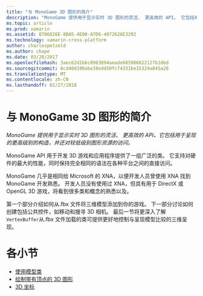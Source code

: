 ```yaml
---
title: "与 MonoGame 3D 图形的简介"
description: "MonoGame 提供用于显示实时 3D 图形的灵活、 更高效的 API。 它包括用于呈现的更高级别的构造，并还对较低级别图形资源的访问。"
ms.topic: article
ms.prod: xamarin
ms.assetid: 8706826E-8BA5-4E00-A7D6-4072626E3292
ms.technology: xamarin-cross-platform
author: charlespetzold
ms.author: chape
ms.date: 03/28/2017
ms.openlocfilehash: 3aec62d1b6c0963094aeade685906822127b1dbd
ms.sourcegitcommit: 6cd40d190abe38edd50fc74331be15324a845a28
ms.translationtype: MT
ms.contentlocale: zh-CN
ms.lasthandoff: 02/27/2018
---
```

# <a name="introduction-to-3d-graphics-with-monogame"></a>与 MonoGame 3D 图形的简介

_MonoGame 提供用于显示实时 3D 图形的灵活、 更高效的 API。它包括用于呈现的更高级别的构造，并还对较低级别图形资源的访问。_

MonoGame API 用于开发 3D 游戏和应用程序提供了一组广泛的类。 它支持对硬件的最大的性能，同时保持完全相同的语法在各种平台之间的直接访问。

MonoGame 几乎是相同给 Microsoft 的 XNA，以便开发人员曾使用 XNA 找到 MonoGame 开发熟悉。 开发人员没有使用过 XNA，但具有用于 DirectX 或 OpenGL 3D 游戏，将看到很多类和概念的熟悉以及。

第一个部分介绍如何从.fbx 文件将三维模型添加到你的游戏。 下一部分讨论如何创建包括公共控件，如移动和搜寻 3D 相机。 最后一节将更深入了解`VertexBuffer`从.fbx 文件加载的类可提供更好地控制与呈现模型比较的三维呈现。


# <a name="subsections"></a>各小节

- [使用模型类](~/graphics-games/monogame/3d/part1.md)
- [绘制带有顶点的 3D 图形](~/graphics-games/monogame/3d/part2.md)
- [3D 坐标](~/graphics-games/monogame/3d/part3.md)